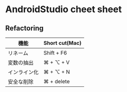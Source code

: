 # AndroidStudio cheet sheet
## Refactoring
|機能|Short cut(Mac)|
|-----|-----|
|リネーム|Shift + F6|
|変数の抽出|&#x2318; + &#x2325; + V|
|インライン化|&#x2318; + &#x2325; + N|
|安全な削除|&#x2318; + delete|
